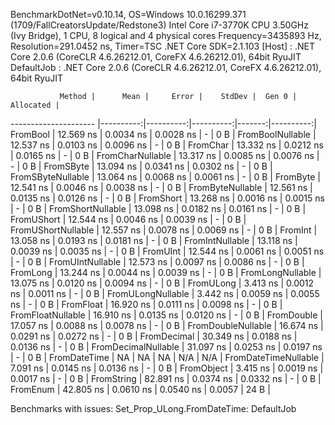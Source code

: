 
BenchmarkDotNet=v0.10.14, OS=Windows 10.0.16299.371 (1709/FallCreatorsUpdate/Redstone3)
Intel Core i7-3770K CPU 3.50GHz (Ivy Bridge), 1 CPU, 8 logical and 4 physical cores
Frequency=3435893 Hz, Resolution=291.0452 ns, Timer=TSC
.NET Core SDK=2.1.103
  [Host]     : .NET Core 2.0.6 (CoreCLR 4.6.26212.01, CoreFX 4.6.26212.01), 64bit RyuJIT
  DefaultJob : .NET Core 2.0.6 (CoreCLR 4.6.26212.01, CoreFX 4.6.26212.01), 64bit RyuJIT


               Method |      Mean |     Error |    StdDev |  Gen 0 | Allocated |
--------------------- |----------:|----------:|----------:|-------:|----------:|
             FromBool | 12.569 ns | 0.0034 ns | 0.0028 ns |      - |       0 B |
     FromBoolNullable | 12.537 ns | 0.0103 ns | 0.0096 ns |      - |       0 B |
             FromChar | 13.332 ns | 0.0212 ns | 0.0165 ns |      - |       0 B |
     FromCharNullable | 13.317 ns | 0.0085 ns | 0.0076 ns |      - |       0 B |
            FromSByte | 13.094 ns | 0.0341 ns | 0.0302 ns |      - |       0 B |
    FromSByteNullable | 13.064 ns | 0.0068 ns | 0.0061 ns |      - |       0 B |
             FromByte | 12.541 ns | 0.0046 ns | 0.0038 ns |      - |       0 B |
     FromByteNullable | 12.561 ns | 0.0135 ns | 0.0126 ns |      - |       0 B |
            FromShort | 13.268 ns | 0.0016 ns | 0.0015 ns |      - |       0 B |
    FromShortNullable | 13.098 ns | 0.0182 ns | 0.0161 ns |      - |       0 B |
           FromUShort | 12.544 ns | 0.0046 ns | 0.0039 ns |      - |       0 B |
   FromUShortNullable | 12.557 ns | 0.0078 ns | 0.0069 ns |      - |       0 B |
              FromInt | 13.058 ns | 0.0193 ns | 0.0181 ns |      - |       0 B |
      FromIntNullable | 13.118 ns | 0.0039 ns | 0.0035 ns |      - |       0 B |
             FromUInt | 12.544 ns | 0.0061 ns | 0.0051 ns |      - |       0 B |
     FromUIntNullable | 12.573 ns | 0.0097 ns | 0.0086 ns |      - |       0 B |
             FromLong | 13.244 ns | 0.0044 ns | 0.0039 ns |      - |       0 B |
     FromLongNullable | 13.075 ns | 0.0120 ns | 0.0094 ns |      - |       0 B |
            FromULong |  3.413 ns | 0.0012 ns | 0.0011 ns |      - |       0 B |
    FromULongNullable |  3.442 ns | 0.0059 ns | 0.0055 ns |      - |       0 B |
            FromFloat | 16.920 ns | 0.0111 ns | 0.0098 ns |      - |       0 B |
    FromFloatNullable | 16.910 ns | 0.0135 ns | 0.0120 ns |      - |       0 B |
           FromDouble | 17.057 ns | 0.0088 ns | 0.0078 ns |      - |       0 B |
   FromDoubleNullable | 16.674 ns | 0.0291 ns | 0.0272 ns |      - |       0 B |
          FromDecimal | 30.349 ns | 0.0188 ns | 0.0136 ns |      - |       0 B |
  FromDecimalNullable | 31.097 ns | 0.0253 ns | 0.0197 ns |      - |       0 B |
         FromDateTime |        NA |        NA |        NA |    N/A |       N/A |
 FromDateTimeNullable |  7.091 ns | 0.0145 ns | 0.0136 ns |      - |       0 B |
           FromObject |  3.415 ns | 0.0019 ns | 0.0017 ns |      - |       0 B |
           FromString | 82.891 ns | 0.0374 ns | 0.0332 ns |      - |       0 B |
             FromEnum | 42.805 ns | 0.0610 ns | 0.0540 ns | 0.0057 |      24 B |

Benchmarks with issues:
  Set_Prop_ULong.FromDateTime: DefaultJob
